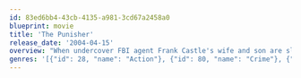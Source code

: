 ```yaml
---
id: 83ed6bb4-43cb-4135-a981-3cd67a2458a0
blueprint: movie
title: 'The Punisher'
release_date: '2004-04-15'
overview: "When undercover FBI agent Frank Castle's wife and son are slaughtered, he becomes 'the Punisher' -- a ruthless vigilante willing to go to any length to avenge his family."
genres: '[{"id": 28, "name": "Action"}, {"id": 80, "name": "Crime"}, {"id": 18, "name": "Drama"}]'
---
```

